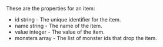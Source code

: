 These are the properties for an item:

- id string - The unique identifier for the item.
- name string - The name of the item.
- value integer - The value of the item.
- monsters array - The list of monster ids that drop the item.
